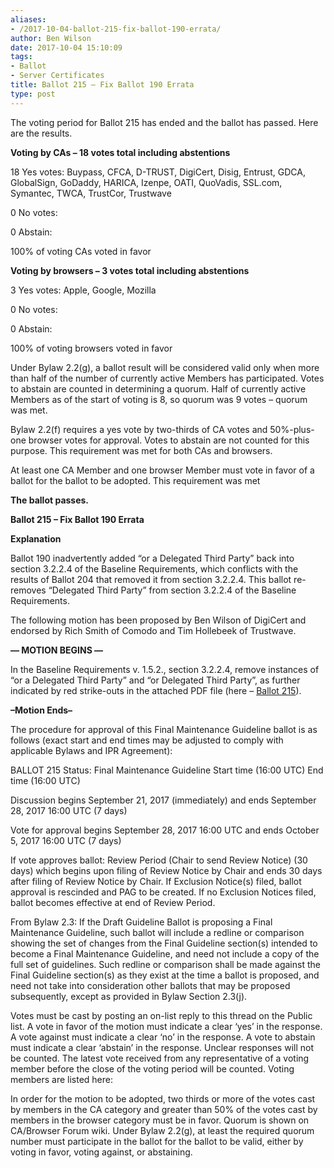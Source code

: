 ```yaml
---
aliases:
- /2017-10-04-ballot-215-fix-ballot-190-errata/
author: Ben Wilson
date: 2017-10-04 15:10:09
tags:
- Ballot
- Server Certificates
title: Ballot 215 – Fix Ballot 190 Errata
type: post
---
```


The voting period for Ballot 215 has ended and the ballot has passed. Here are the results.

**Voting by CAs – 18 votes total including abstentions**

18 Yes votes: Buypass, CFCA, D-TRUST, DigiCert, Disig, Entrust, GDCA, GlobalSign, GoDaddy, HARICA, Izenpe, OATI, QuoVadis, SSL.com, Symantec, TWCA, TrustCor, Trustwave

0 No votes:

0 Abstain:

100% of voting CAs voted in favor

**Voting by browsers – 3 votes total including abstentions**

3 Yes votes: Apple, Google, Mozilla

0 No votes:

0 Abstain:

100% of voting browsers voted in favor

Under Bylaw 2.2(g), a ballot result will be considered valid only when more than half of the number of currently active Members has participated. Votes to abstain are counted in determining a quorum. Half of currently active Members as of the start of voting is 8, so quorum was 9 votes – quorum was met.

Bylaw 2.2(f) requires a yes vote by two-thirds of CA votes and 50%-plus-one browser votes for approval. Votes to abstain are not counted for this purpose. This requirement was met for both CAs and browsers.

At least one CA Member and one browser Member must vote in favor of a ballot for the ballot to be adopted. This requirement was met

**The ballot passes.**

**Ballot 215 – Fix Ballot 190 Errata**

**Explanation**

Ballot 190 inadvertently added “or a Delegated Third Party” back into section 3.2.2.4 of the Baseline Requirements, which conflicts with the results of Ballot 204 that removed it from section 3.2.2.4. This ballot re-removes “Delegated Third Party” from section 3.2.2.4 of the Baseline Requirements.

The following motion has been proposed by Ben Wilson of DigiCert and endorsed by Rich Smith of Comodo and Tim Hollebeek of Trustwave.

**— MOTION BEGINS —**

In the Baseline Requirements v. 1.5.2., section 3.2.2.4, remove instances of “or a Delegated Third Party” and “or Delegated Third Party”, as further indicated by red strike-outs in the attached PDF file (here – [Ballot 215][1]).

**–Motion Ends–**

The procedure for approval of this Final Maintenance Guideline ballot is as follows (exact start and end times may be adjusted to comply with applicable Bylaws and IPR Agreement):

BALLOT 215 Status: Final Maintenance Guideline Start time (16:00 UTC) End time (16:00 UTC)

Discussion begins September 21, 2017 (immediately) and ends September 28, 2017 16:00 UTC (7 days)

Vote for approval begins September 28, 2017 16:00 UTC and ends October 5, 2017 16:00 UTC (7 days)

If vote approves ballot: Review Period (Chair to send Review Notice) (30 days) which begins upon filing of Review Notice by Chair and ends 30 days after filing of Review Notice by Chair. If Exclusion Notice(s) filed, ballot approval is rescinded and PAG to be created. If no Exclusion Notices filed, ballot becomes effective at end of Review Period.

From Bylaw 2.3: If the Draft Guideline Ballot is proposing a Final Maintenance Guideline, such ballot will include a redline or comparison showing the set of changes from the Final Guideline section(s) intended to become a Final Maintenance Guideline, and need not include a copy of the full set of guidelines. Such redline or comparison shall be made against the Final Guideline section(s) as they exist at the time a ballot is proposed, and need not take into consideration other ballots that may be proposed subsequently, except as provided in Bylaw Section 2.3(j).

Votes must be cast by posting an on-list reply to this thread on the Public list. A vote in favor of the motion must indicate a clear ‘yes’ in the response. A vote against must indicate a clear ‘no’ in the response. A vote to abstain must indicate a clear ‘abstain’ in the response. Unclear responses will not be counted. The latest vote received from any representative of a voting member before the close of the voting period will be counted. Voting members are listed here:

In order for the motion to be adopted, two thirds or more of the votes cast by members in the CA category and greater than 50% of the votes cast by members in the browser category must be in favor. Quorum is shown on CA/Browser Forum wiki. Under Bylaw 2.2(g), at least the required quorum number must participate in the ballot for the ballot to be valid, either by voting in favor, voting against, or abstaining.

[1]: /uploads/Ballot-215.pdf